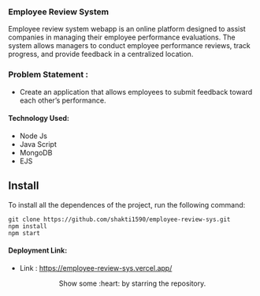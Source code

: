 ### Employee Review System
Employee review system webapp is an online platform designed to assist companies in managing their employee performance evaluations. The system allows managers to conduct employee performance reviews, track progress, and provide feedback in a centralized location.

### Problem Statement : 
 - Create an application that allows employees to submit feedback toward each other’s performance.
 
#### Technology Used:
 - Node Js
 - Java Script
 - MongoDB
 - EJS
 

 ## Install

To install all the dependences of the project, run the following command:

    git clone https://github.com/shakti1590/employee-review-sys.git
    npm install
    npm start

#### Deployment Link:
 - Link : https://employee-review-sys.vercel.app/



<p align="center">
  Show some :heart: by starring the repository.
</p>


